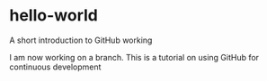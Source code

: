 # hello-world
A short introduction to GitHub working

I am now working on a branch. This is a tutorial on using GitHub for continuous development
